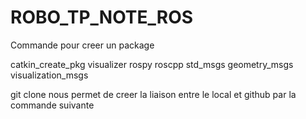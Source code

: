 # ROBO_TP_NOTE_ROS
Commande pour creer un package

catkin_create_pkg visualizer rospy roscpp std_msgs geometry_msgs visualization_msgs


git clone nous permet de creer la liaison entre le local et github par la commande suivante




